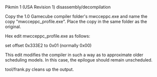 Pikmin 1 (USA Revision 1) disassembly/decompilation

Copy the 1.0 Gamecube compiler folder's mwcceppc.exe and name the copy "mwcceppc_profile.exe".
Place the copy in the same folder as the original.

Hex edit mwcceppc_profile.exe as follows:

set offset 0x333E2 to 0x01 (normally 0x00)

This edit modifies the compiler in such a way as to approximate older scheduling models.
In this case, the epilogue should remain unscheduled.

tool/frank.py cleans up the output.
